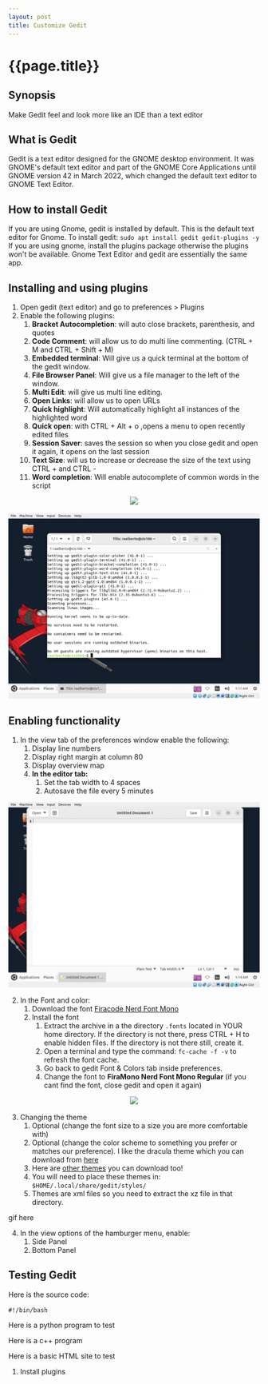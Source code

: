 ```yaml
---
layout: post
title: Customize Gedit
---
```

# {{page.title}}

## Synopsis
Make Gedit feel and look more like an IDE than a text editor

## What is Gedit
Gedit is a text editor designed for the GNOME desktop environment. It was GNOME's default text editor and part of the GNOME Core Applications until GNOME version 42 in March 2022, which changed the default text editor to GNOME Text Editor.

## How to install Gedit
If you are using Gnome, gedit is installed by default. This is the default text editor for Gnome. To install gedit: `sudo apt install gedit gedit-plugins -y` If you are using gnome, install the plugins package otherwise the plugins won't be available. Gnome Text Editor and gedit are essentially the same app.


## Installing and using plugins
1. Open gedit (text editor) and go to preferences > Plugins
2. Enable the following plugins:
   1. **Bracket Autocompletion**: will auto close brackets, parenthesis, and quotes
   2. **Code Comment**: will allow us to do multi line commenting. (CTRL + M and CTRL + Shift + M)
   3. **Embedded terminal**: Will give us a quick terminal at the bottom of the gedit window.
   4. **File Browser Panel**: Will give us a file manager to the left of the window.
   5. **Multi Edit**: will give us multi line editing.
   6. **Open Links**: will allow us to open URLs
   7. **Quick highlight**: Will automatically highlight all instances of the highlighted word
   8. **Quick open**: with CTRL + Alt + o ,opens a menu to open recently edited files
   9. **Session Saver**: saves the session so when you close gedit and open it again, it opens on the last session
   10. **Text Size**: will us to increase or decrease the size of the text using CTRL + and CTRL -
   11. **Word completion**: Will enable autocomplete of common words in the script


<p align="center">
  <img src="/assets/install_plugins.gif"/>
</p>

<p align="center">
  <img src="/assets/plugin_install.gif"/>
</p>



## Enabling functionality
1. In the view tab of the preferences window enable the following:
   1. Display line numbers
   2. Display right margin at column 80
   3. Display overview map
   4. **In the editor tab:**
      1. Set the tab width to 4 spaces
      2. Autosave the file every 5 minutes

<p align="center">
  <img src="/assets/funtionality.gif"/>
</p>

2. In the Font and color:
   1. Download the font [Firacode Nerd Font Mono](https://github.com/ryanoasis/nerd-fonts/releases/download/v3.1.1/FiraMono.zip)
   2. Install the font
      1. Extract the archive in a the directory `.fonts` located in YOUR home directory. If the directory is not there, press CTRL + H to enable hidden files. If the directory is not there still, create it. 
      2. Open a terminal and type the command: `fc-cache -f -v` to refresh the font cache.
      3. Go back to gedit Font & Colors tab inside preferences. 
      4. Change the font to **FiraMono Nerd Font Mono Regular** (if you cant find the font, close gedit and open it again)
   
<p align="center">
  <img src="/assets/change_font.gif"/>
</p>


3. Changing the theme
      1. Optional (change the font size to a size you are more comfortable with)
      2. Optional (change the color scheme to something you prefer or matches our preference). I like the dracula theme which you can download from [here](https://draculatheme.com/gedit)
      3. Here are [other themes](/assets/geditThemes/themes.tar.xz) you can download too!
      4. You will need to place these themes in: `$HOME/.local/share/gedit/styles/`
      5. Themes are xml files so you need to extract the xz file in that directory.

gif here

4. In the view options of the hamburger menu, enable:
   1. Side Panel
   2. Bottom Panel


## Testing Gedit
Here is the source code:

```
#!/bin/bash

```

Here is a python program to test

Here is a c++ program

Here is a basic HTML site to test

1. Install plugins
